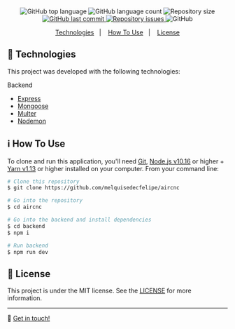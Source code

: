 <h1 align="center">
    <!-- <img alt="aircnc" src="https://res.cloudinary.com/dtifsqadc/image/upload/v1569958467/logo_cofmzg.svg" /> -->
    <br>
</h1>

<p align="center">
  <img alt="GitHub top language" src="https://img.shields.io/github/languages/top/melquisedecfelipe/aircnc.svg">

  <img alt="GitHub language count" src="https://img.shields.io/github/languages/count/melquisedecfelipe/aircnc.svg">

  <img alt="Repository size" src="https://img.shields.io/github/repo-size/melquisedecfelipe/aircnc.svg">
  
  <a href="https://github.com/melquisedecfelipe/aircnc/commits/master">
    <img alt="GitHub last commit" src="https://img.shields.io/github/last-commit/melquisedecfelipe/aircnc.svg">
  </a>

  <a href="https://github.com/melquisedecfelipe/aircnc/issues">
    <img alt="Repository issues" src="https://img.shields.io/github/issues/melquisedecfelipe/aircnc.svg">
  </a>

  <img alt="GitHub" src="https://img.shields.io/github/license/melquisedecfelipe/aircnc.svg">
</p>

<p align="center">
  <a href="#rocket-technologies">Technologies</a>&nbsp;&nbsp;&nbsp;|&nbsp;&nbsp;&nbsp;
  <a href="#information_source-how-to-use">How To Use</a>&nbsp;&nbsp;&nbsp;|&nbsp;&nbsp;&nbsp;
  <a href="#memo-license">License</a>
</p>

## :rocket: Technologies

This project was developed with the following technologies:

Backend
-  [Express](https://expressjs.com/)
-  [Mongoose](https://mongoosejs.com/mul)
-  [Multer](https://github.com/expressjs/multer)
-  [Nodemon](https://nodemon.io/)

## :information_source: How To Use

To clone and run this application, you'll need [Git](https://git-scm.com), [Node.js v10.16](https://nodejs.org/) or higher + [Yarn v1.13](https://yarnpkg.com/) or higher installed on your computer. From your command line:

```bash
# Clone this repository
$ git clone https://github.com/melquisedecfelipe/aircnc

# Go into the repository
$ cd aircnc

# Go into the backend and install dependencies
$ cd backend
$ npm i

# Run backend
$ npm run dev
```

## :memo: License
This project is under the MIT license. See the [LICENSE](https://github.com/melquisedecfelipe/aircnc/blob/master/LICENSE) for more information.

---

:wave: [Get in touch!](https://www.linkedin.com/in/melquisedecfelipe/)
